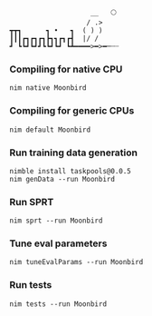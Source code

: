```
                    __   🌕
                   / .>    
┳┳┓      ┓ •   ┓  ( ) )    
┃┃┃┏┓┏┓┏┓┣┓┓┏┓┏┫  |/ /     
┛ ┗┗┛┗┛┛┗┗┛┗┛ ┗┻━━━━>━>━─┄┈
```

### Compiling for native CPU
```shell
nim native Moonbird
```

### Compiling for generic CPUs
```shell
nim default Moonbird
```

### Run training data generation
```shell
nimble install taskpools@0.0.5
nim genData --run Moonbird
```

### Run SPRT
```shell
nim sprt --run Moonbird
```

### Tune eval parameters
```shell
nim tuneEvalParams --run Moonbird
```

### Run tests
```shell
nim tests --run Moonbird
```